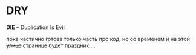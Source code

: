# DRY

**DIE** – Duplication Is Evil&#x20;

пока частично готова только часть про код, но со временем и на этой ~~улице~~ странице будет праздник ...
